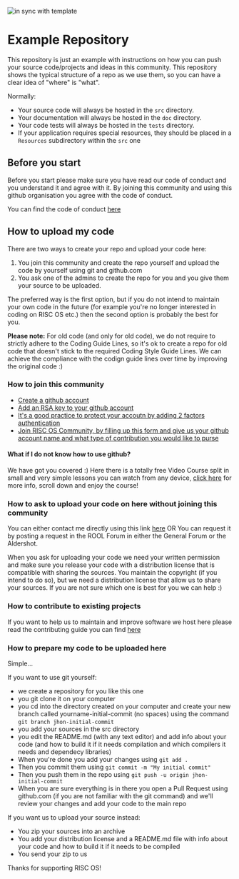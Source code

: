 ![in sync with template](https://github.com/RISC-OS-Community/ExampleRepository/actions/workflows/sync-from-template.yaml/badge.svg)

# Example Repository

This repository is just an example with instructions on how you can push your source code/projects and ideas in this community. This repository shows the typical structure of a repo as we use them, so you can have a clear idea of "where" is "what".

Normally:
* Your source code will always be hosted in the `src` directory.
* Your documentation will always be hosted in the `doc` directory.
* Your code tests will always be hosted in the `tests` directory.
* If your application requires special resources, they should be placed in a `Resources` subdirectory within the `src` one

## Before you start
Before you start please make sure you have read our code of conduct and you understand it and agree with it. By joining this community and using this github organisation you agree with the code of conduct.

You can find the code of conduct [here](./CODE_OF_CONDUCT.md)

## How to upload my code
There are two ways to create your repo and upload your code here:
1) You join this community and create the repo yourself and upload the code by yourself using git and github.com
2) You ask one of the admins to create the repo for you and you give them your source to be uploaded.

The preferred way is the first option, but if you do not intend to maintain your own code in the future (for example you're no longer interested in coding on RISC OS etc.) then the second option is probably the best for you.

<b>Please note:</b> For old code (and only for old code), we do not require to strictly adhere to the Coding Guide Lines, so it's ok to create a repo for old code that doesn't stick to the required Coding Style Guide Lines. We can achieve the compliance with the codign guide lines over time by improving the original code :)

### How to join this community

- [Create a github account](https://github.com/join)
- [Add an RSA key to your github account](https://docs.github.com/en/github/authenticating-to-github/adding-a-new-ssh-key-to-your-github-account)
- [It's a good practice to protect your accoutn by adding 2 factors authentication](https://docs.github.com/en/github/authenticating-to-github/configuring-two-factor-authentication)
- [Join RISC OS Community, by filling up this form and give us your github account name and what type of contribution you would like to purse](https://paolozaino.wordpress.com/contact/)

#### What if I do not know how to use github?
We have got you covered :) Here there is a totally free Video Course split in small and very simple lessons you can watch from any device, [click here](https://app.egghead.io/playlists/how-to-contribute-to-an-open-source-project-on-github) for more info, scroll down and enjoy the course!

### How to ask to upload your code on here without joining this community

You can either contact me directly using this link [here](https://paolozaino.wordpress.com/contact/)
OR
You can request it by posting a request in the ROOL Forum in either the General Forum or the Aldershot.

When you ask for uploading your code we need your written permission and make sure you release your code with a distribution license that is compatible with sharing the sources. You maintain the copyright (if you intend to do so), but we need a distribution license that allow us to share your sources. If you are not sure which one is best for you we can help :)

### How to contribute to existing projects

If you want to help us to maintain and improve software we host here please read the contributing guide you can find [here](./CONTRIBUTING.md)

### How to prepare my code to be uploaded here

Simple...

If you want to use git yourself: 
- we create a repository for you like this one
- you git clone it on your computer
- you cd into the directory created on your computer and create your new branch called yourname-initial-commit (no spaces) using the command ```git branch jhon-initial-commit```
- you add your sources in the src directory
- you edit the README.md (with any text editor) and add info about your code (and how to build it if it needs compilation and which compilers it needs and dependecy libraries)
- When you're done you add your changes using ```git add .```
- Then you commit them using ```git commit -m "My initial commit"```
- Then you push them in the repo using ```git push -u origin jhon-initial-commit```
- When you are sure everything is in there you open a Pull Request using github.com (if you are not familiar with the git command) and we'll review your changes and add your code to the main repo

If you want us to upload your source instead:
- You zip your sources into an archive
- You add your distribution license and a README.md file with info about your code and how to build it if it needs to be compiled
- You send your zip to us

Thanks for supporting RISC OS!
